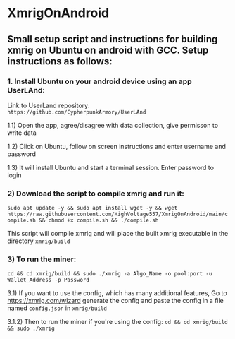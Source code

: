 # XmrigOnAndroid
## Small setup script and instructions for building xmrig on Ubuntu on android with GCC. Setup instructions as follows:

### 1. Install Ubuntu on your android device using an app UserLAnd:

Link to UserLand repository: `https://github.com/CypherpunkArmory/UserLAnd`

1.1) Open the app, agree/disagree with data collection, give permisson to write data

1.2) Click on Ubuntu, follow on screen instructions and enter username and password

1.3) It will install Ubuntu and start a terminal session. Enter password to login

### 2) Download the script to compile xmrig and run it:
```sudo apt update -y && sudo apt install wget -y && wget https://raw.githubusercontent.com/HighVoltage557/XmrigOnAndroid/main/compile.sh && chmod +x compile.sh && ./compile.sh```

This script will compile xmrig and will place the built xmrig executable in the directory `xmrig/build`

### 3) To run the miner:

```cd && cd xmrig/build && sudo ./xmrig -a Algo_Name -o pool:port -u Wallet_Address -p Password```

3.1) If you want to use the config, which has many additional features, Go to https://xmrig.com/wizard generate the config and paste the config in a file named `config.json` in `xmrig/build`

3.1.2) Then to run the miner if you're using the config:
```cd && cd xmrig/build && sudo ./xmrig```
